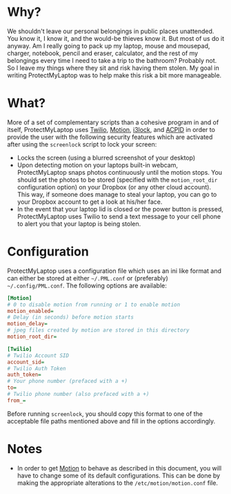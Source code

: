 # Why?
We shouldn't leave our personal belongings in public places unattended. You know it, I know it, and the would-be thieves know it. But most of us do it anyway. Am I really going to pack up my laptop, mouse and mousepad, charger, notebook, pencil and eraser, calculator, and the rest of my belongings every time I need to take a trip to the bathroom? Probably not. So I leave my things where they sit and risk having them stolen. My goal in writing ProtectMyLaptop was to help make this risk a bit more manageable.

# What?

More of a set of complementary scripts than a cohesive program in and of itself, ProtectMyLaptop uses [Twilio](https://www.twilio.com), [Motion](https://wiki.archlinux.org/index.php/Motion), [i3lock](https://i3wm.org/i3lock/), and [ACPID](https://wiki.archlinux.org/index.php/acpid) in order to provide the user with the following security features which are activated after using the `screenlock` script to lock your screen:

* Locks the screen (using a blurred screenshot of your desktop)
* Upon detecting motion on your laptops built-in webcam, ProtectMyLaptop snaps photos continuously until the motion stops. You should set the photos to be stored (specified with the `motion_root_dir` configuration option) on your Dropbox (or any other cloud account). This way, if someone does manage to steal your laptop, you can go to your Dropbox account to get a look at his/her face.
* In the event that your laptop lid is closed or the power button is pressed, ProtectMyLaptop uses Twilio to send a text message to your cell phone to alert you that your laptop is being stolen.

# Configuration

ProtectMyLaptop uses a configuration file which uses an ini like format and can either be stored at either `~/.PML.conf` or (preferably) `~/.config/PML.conf`. The following options are available:

``` ini
[Motion]
# 0 to disable motion from running or 1 to enable motion
motion_enabled=
# Delay (in seconds) before motion starts
motion_delay=
# jpeg files created by motion are stored in this directory
motion_root_dir=

[Twilio]
# Twilio Account SID
account_sid=
# Twilio Auth Token
auth_token=
# Your phone number (prefaced with a +)
to=
# Twilio phone number (also prefaced with a +)
from_=
```

Before running `screenlock`, you should copy this format to one of the acceptable file paths mentioned above and fill in the options accordingly.

# Notes

* In order to get [Motion](https://wiki.archlinux.org/index.php/Motion) to behave as described in this document, you will have to change some of its default configurations. This can be done by making the appropriate alterations to the `/etc/motion/motion.conf` file.
